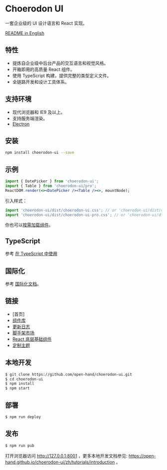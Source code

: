 # Choerodon UI

一套企业级的 UI 设计语言和 React 实现。

[README in English](README.md)

## 特性

- 提炼自企业级中后台产品的交互语言和视觉风格。
- 开箱即用的高质量 React 组件。
- 使用 TypeScript 构建，提供完整的类型定义文件。
- 全链路开发和设计工具体系。

## 支持环境

- 现代浏览器和 IE9 及以上。
- 支持服务端渲染。
- [Electron](http://electron.atom.io/)

## 安装

```bash
npm install choerodon-ui --save
```

## 示例

```jsx
import { DatePicker } from 'choerodon-ui';
import { Table } from 'choerodon-ui/pro';
ReactDOM.render(<><DatePicker /><Table /><>, mountNode);
```

引入样式：

```jsx
import 'choerodon-ui/dist/choerodon-ui.css'; // or 'choerodon-ui/dist/choerodon-ui.less'
import 'choerodon-ui/dist/choerodon-ui-pro.css'; // or 'choerodon-ui/dist/choerodon-ui-pro.less'
```

你也可以[按需加载组件](https://open-hand.github.io/choerodon-ui/zh/docs/other/introduce#%E6%8C%89%E9%9C%80%E5%8A%A0%E8%BD%BD)。

## TypeScript

参考 [在 TypeScript 中使用](https://open-hand.github.io/choerodon-ui/zh/docs/other/use-in-typescript)

## 国际化

参考 [国际化文档](https://open-hand.github.io/choerodon-ui/zh/docs/other/i18n)。

## 链接

- [首页]
- [组件库](https://open-hand.github.io/choerodon-ui/)
- [更新日志](CHANGELOG.en-US.md)
- [脚手架市场](http://scaffold.ant.design)
- [React 底层基础组件](http://react-component.github.io/)
- [定制主题](https://open-hand.github.io/choerodon-ui/docs/react/customize-theme-cn)

## 本地开发

```bash
$ git clone https://github.com/open-hand/choerodon-ui.git
$ cd choerodon-ui
$ npm install
$ npm start
```

## 部署

```bash
$ npm run deploy
```

## 发布

```bash
$ npm run pub
```

打开浏览器访问 http://127.0.0.1:8001 ，更多本地开发文档参见: https://open-hand.github.io/choerodon-ui/zh/tutorials/introduction 。
